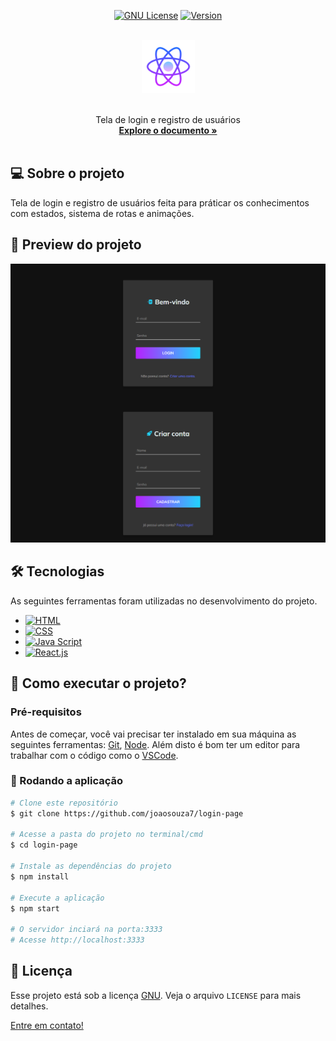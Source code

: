 <div align="center">

[![GNU License][license-shield]][license-url]
[![Version][version-shield]][version-shield]

</div>

<br />
<div align="center">
    <a href="https://github.com/joaosouza7/login-page">
    <img src="src/assets/logo.png" alt="Logo" width="85" height="85" />
    </a>
    <br />
    <br />

  <p align="center">
    Tela de login e registro de usuários
    <br />
    <a href="https://github.com/joaosouza7/login-page"><strong>Explore o documento »</strong></a>
    <br />
    <br />
  </p>
</div>

## 💻 Sobre o projeto

Tela de login e registro de usuários feita para práticar os conhecimentos com estados, sistema de rotas e animações.


## 🔎 Preview do projeto

<p align="center">
  <img alt="Preview do projeto" title="Preview do projeto" src="src/assets/preview.png" />
</p>


## 🛠 Tecnologias

As seguintes ferramentas foram utilizadas no desenvolvimento do projeto.

* [![HTML][html]][html-url]
* [![CSS][css]][css-url]
* [![Java Script][javascript]][javascript-url]
* [![React.js][react]][react-url]


## 🚀 Como executar o projeto?

### Pré-requisitos

Antes de começar, você vai precisar ter instalado em sua máquina as seguintes ferramentas:
[Git][git-url], [Node][node-url]. 
Além disto é bom ter um editor para trabalhar com o código como o [VSCode][vscode-url].

### 🎲 Rodando a aplicação

```bash
# Clone este repositório
$ git clone https://github.com/joaosouza7/login-page

# Acesse a pasta do projeto no terminal/cmd
$ cd login-page

# Instale as dependências do projeto
$ npm install

# Execute a aplicação 
$ npm start

# O servidor inciará na porta:3333
# Acesse http://localhost:3333 
```


## 📝 Licença

Esse projeto está sob a licença [GNU][license-url]. Veja o arquivo `LICENSE` para mais detalhes.

[Entre em contato!][linkedin]

<!-- LINKS E IMAGENS -->

[linkedin]: https://www.linkedin.com/in/joaosouzadesenvolvedorweb

[license-shield]: https://img.shields.io/badge/LICENSE-GNU-green?style=for-the-badge
[license-url]: ./LICENSE

[version-shield]: https://img.shields.io/badge/VERSION-1.0.0-dc3545?style=for-the-badge

[git-url]: https://git-scm.com
[node-url]: https://nodejs.org/en
[vscode-url]: https://code.visualstudio.com/

[html]: https://img.shields.io/badge/HTML-239120?style=for-the-badge&logo=html5&logoColor=white
[html-url]: https://developer.mozilla.org/en-US/docs/Web/HTML

[css]: https://img.shields.io/badge/-CSS-blue?style=for-the-badge&logo=css3&logoColor=white
[css-url]: https://www.w3.org/Style/CSS/Overview.en.html

[javascript]: https://img.shields.io/badge/JavaScript-323330?style=for-the-badge&logo=javascript&logoColor=F7DF1E
[javascript-url]: https://developer.mozilla.org/en-US/docs/Web/JavaScript

[react]: https://img.shields.io/badge/React-20232A?style=for-the-badge&logo=react&logoColor=61DAFB
[react-url]: https://react.dev/